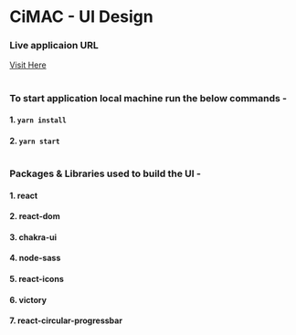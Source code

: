 # CiMAC - UI Design

### Live applicaion URL

[Visit Here](https://www.astramind.io/)

#

### To start application local machine run the below commands -

#### 1. `yarn install`

#### 2. `yarn start`

#

### Packages & Libraries used to build the UI -

#### 1. react

#### 2. react-dom

#### 3. chakra-ui

#### 4. node-sass

#### 5. react-icons

#### 6. victory

#### 7. react-circular-progressbar

#
